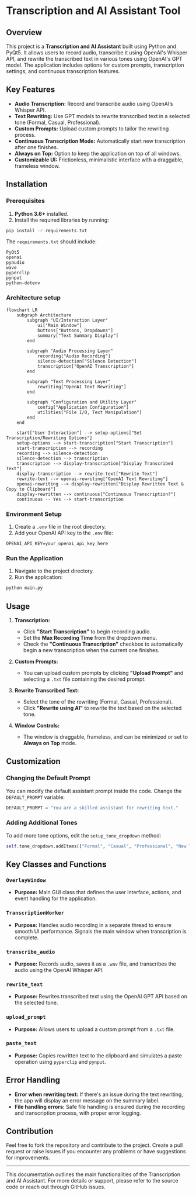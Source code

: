 
# Transcription and AI Assistant Tool

## Overview

This project is a **Transcription and AI Assistant** built using Python and PyQt5. It allows users to record audio, transcribe it using OpenAI's Whisper API, and rewrite the transcribed text in various tones using OpenAI's GPT model. The application includes options for custom prompts, transcription settings, and continuous transcription features.

## Key Features

- **Audio Transcription:** Record and transcribe audio using OpenAI’s Whisper API.
- **Text Rewriting:** Use GPT models to rewrite transcribed text in a selected tone (Formal, Casual, Professional).
- **Custom Prompts:** Upload custom prompts to tailor the rewriting process.
- **Continuous Transcription Mode:** Automatically start new transcription after one finishes.
- **Always on Top:** Option to keep the application on top of all windows.
- **Customizable UI:** Frictionless, minimalistic interface with a draggable, frameless window.

## Installation

### Prerequisites

1. **Python 3.6+** installed.
2. Install the required libraries by running:

```bash
pip install -r requirements.txt
```

The `requirements.txt` should include:

```plaintext
PyQt5
openai
pyaudio
wave
pyperclip
pynput
python-dotenv
```

### Architecture setup
```mermaid
flowchart LR
    subgraph Architecture
        subgraph "UI/Interaction Layer"
            ui["Main Window"]
            buttons["Buttons, Dropdowns"]
            summary["Text Summary Display"]
        end

        subgraph "Audio Processing Layer"
            recording["Audio Recording"]
            silence-detection["Silence Detection"]
            transcription["OpenAI Transcription"]
        end

        subgraph "Text Processing Layer"
            rewriting["OpenAI Text Rewriting"]
        end

        subgraph "Configuration and Utility Layer"
            config["Application Configuration"]
            utilities["File I/O, Text Manipulation"]
        end
    end

    start["User Interaction"] --> setup-options["Set Transcription/Rewriting Options"]
    setup-options --> start-transcription["Start Transcription"]
    start-transcription --> recording
    recording --> silence-detection
    silence-detection --> transcription
    transcription --> display-transcription["Display Transcribed Text"]
    display-transcription --> rewrite-text["Rewrite Text"]
    rewrite-text --> openai-rewriting["OpenAI Text Rewriting"]
    openai-rewriting --> display-rewritten["Display Rewritten Text & Copy to Clipboard"]
    display-rewritten --> continuous["Continuous Transcription?"]
    continuous -- Yes --> start-transcription
```

### Environment Setup

1. Create a `.env` file in the root directory.
2. Add your OpenAI API key to the `.env` file:

```plaintext
OPENAI_API_KEY=your_openai_api_key_here
```

### Run the Application

1. Navigate to the project directory.
2. Run the application:

```bash
python main.py
```

## Usage

1. **Transcription:**
   - Click **"Start Transcription"** to begin recording audio.
   - Set the **Max Recording Time** from the dropdown menu.
   - Check the **"Continuous Transcription"** checkbox to automatically begin a new transcription when the current one finishes.
   
2. **Custom Prompts:**
   - You can upload custom prompts by clicking **"Upload Prompt"** and selecting a `.txt` file containing the desired prompt.

3. **Rewrite Transcribed Text:**
   - Select the tone of the rewriting (Formal, Casual, Professional).
   - Click **"Rewrite using AI"** to rewrite the text based on the selected tone.

4. **Window Controls:**
   - The window is draggable, frameless, and can be minimized or set to **Always on Top** mode.

## Customization

### Changing the Default Prompt

You can modify the default assistant prompt inside the code. Change the `DEFAULT_PROMPT` variable:

```python
DEFAULT_PROMPT = "You are a skilled assistant for rewriting text."
```

### Adding Additional Tones

To add more tone options, edit the `setup_tone_dropdown` method:

```python
self.tone_dropdown.addItems(["Formal", "Casual", "Professional", "New Tone"])
```

## Key Classes and Functions

### `OverlayWindow`
- **Purpose:** Main GUI class that defines the user interface, actions, and event handling for the application.

### `TranscriptionWorker`
- **Purpose:** Handles audio recording in a separate thread to ensure smooth UI performance. Signals the main window when transcription is complete.

### `transcribe_audio`
- **Purpose:** Records audio, saves it as a `.wav` file, and transcribes the audio using the OpenAI Whisper API.

### `rewrite_text`
- **Purpose:** Rewrites transcribed text using the OpenAI GPT API based on the selected tone.

### `upload_prompt`
- **Purpose:** Allows users to upload a custom prompt from a `.txt` file.

### `paste_text`
- **Purpose:** Copies rewritten text to the clipboard and simulates a paste operation using `pyperclip` and `pynput`.

## Error Handling

- **Error when rewriting text:** If there's an issue during the text rewriting, the app will display an error message on the summary label.
- **File handling errors:** Safe file handling is ensured during the recording and transcription process, with proper error logging.

## Contribution

Feel free to fork the repository and contribute to the project. Create a pull request or raise issues if you encounter any problems or have suggestions for improvements.

---

This documentation outlines the main functionalities of the Transcription and AI Assistant. For more details or support, please refer to the source code or reach out through GitHub issues.
